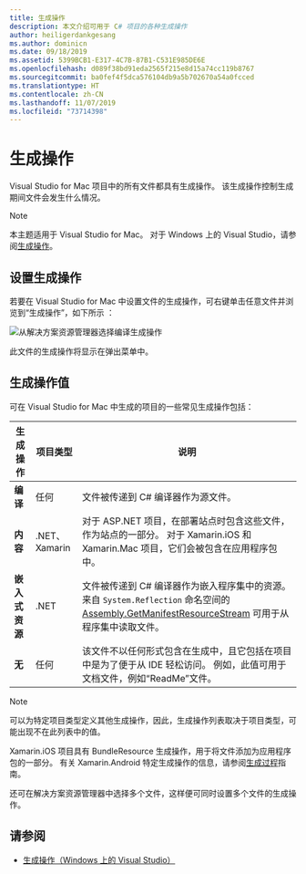 ```yaml
---
title: 生成操作
description: 本文介绍可用于 C# 项目的各种生成操作
author: heiligerdankgesang
ms.author: dominicn
ms.date: 09/18/2019
ms.assetid: 5399BCB1-E317-4C7B-87B1-C531E985DE6E
ms.openlocfilehash: d089f38bd91eda2565f215e8d15a74cc119b8767
ms.sourcegitcommit: ba0fef4f5dca576104db9a5b702670a54a0fcced
ms.translationtype: HT
ms.contentlocale: zh-CN
ms.lasthandoff: 11/07/2019
ms.locfileid: "73714398"
---
```

# <a name="build-actions"></a>生成操作

Visual Studio for Mac 项目中的所有文件都具有生成操作。 该生成操作控制生成期间文件会发生什么情况。 

>[!NOTE]
>本主题适用于 Visual Studio for Mac。 对于 Windows 上的 Visual Studio，请参阅[生成操作](/visualstudio/ide/build-actions)。

## <a name="set-a-build-action"></a>设置生成操作

若要在 Visual Studio for Mac 中设置文件的生成操作，可右键单击任意文件并浏览到“生成操作”，如下所示  ：

![从解决方案资源管理器选择编译生成操作](media/projects-and-solutions-image1.png)

此文件的生成操作将显示在弹出菜单中。 

## <a name="build-action-values"></a>生成操作值

可在 Visual Studio for Mac 中生成的项目的一些常见生成操作包括：

|生成操作 | 项目类型 | 说明 |
|--|--|--|
| **编译** | 任何 | 文件被传递到 C# 编译器作为源文件。|
| **内容** | .NET、Xamarin | 对于 ASP.NET 项目，在部署站点时包含这些文件，作为站点的一部分。 对于 Xamarin.iOS 和 Xamarin.Mac 项目，它们会被包含在应用程序包中。|
| **嵌入式资源** | .NET | 文件被传递到 C# 编译器作为嵌入程序集中的资源。 来自 `System.Reflection` 命名空间的 [Assembly.GetManifestResourceStream](/dotnet/api/system.reflection.assembly.getmanifestresourcestream) 可用于从程序集中读取文件。|
| **无** | 任何 | 该文件不以任何形式包含在生成中，且它包括在项目中是为了便于从 IDE 轻松访问。 例如，此值可用于文档文件，例如“ReadMe”文件。|

> [!NOTE]
> 可以为特定项目类型定义其他生成操作，因此，生成操作列表取决于项目类型，可能出现不在此列表中的值。  

Xamarin.iOS 项目具有 BundleResource  生成操作，用于将文件添加为应用程序包的一部分。 有关 Xamarin.Android 特定生成操作的信息，请参阅[生成过程](/xamarin/android/deploy-test/building-apps/build-process#Build_Actions)指南。

还可在解决方案资源管理器中选择多个文件，这样便可同时设置多个文件的生成操作。

## <a name="see-also"></a>请参阅

- [生成操作（Windows 上的 Visual Studio）](/visualstudio/ide/build-actions)